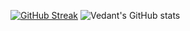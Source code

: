 [![GitHub Streak](https://streak-stats.demolab.com/?user=vedantsp&theme=nightowl)](https://git.io/streak-stats)
![Vedant's GitHub stats](https://github-readme-stats.vercel.app/api?username=vedantsp&show_icons=true&theme=tokyonight)

